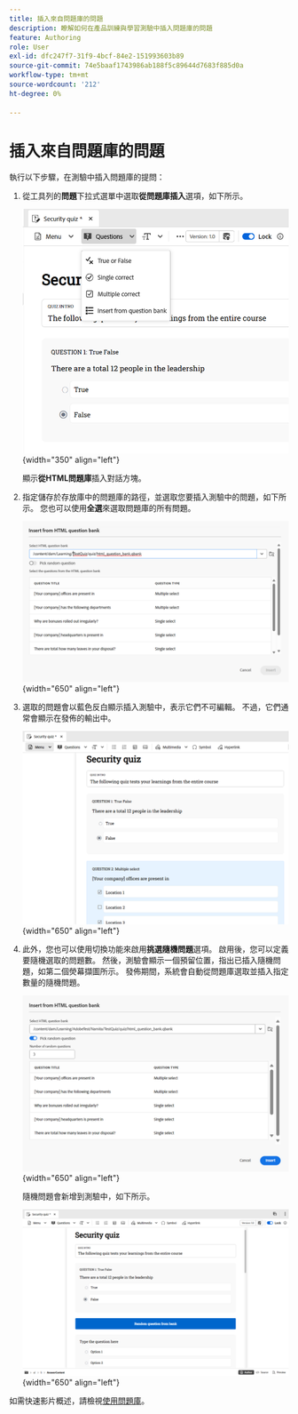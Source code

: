 ```yaml
---
title: 插入來自問題庫的問題
description: 瞭解如何在產品訓練與學習測驗中插入問題庫的問題
feature: Authoring
role: User
exl-id: dfc247f7-31f9-4bcf-84e2-151993603b89
source-git-commit: 74e5baaf1743986ab188f5c89644d7683f885d0a
workflow-type: tm+mt
source-wordcount: '212'
ht-degree: 0%

---
```


# 插入來自問題庫的問題

執行以下步驟，在測驗中插入問題庫的提問：

1. 從工具列的&#x200B;**問題**&#x200B;下拉式選單中選取&#x200B;**從問題庫插入**&#x200B;選項，如下所示。

   ![](assets/insert-from-question-bank.png){width="350" align="left"}

   顯示&#x200B;**從HTML問題庫**&#x200B;插入對話方塊。

1. 指定儲存於存放庫中的問題庫的路徑，並選取您要插入測驗中的問題，如下所示。 您也可以使用&#x200B;**全選**&#x200B;來選取問題庫的所有問題。

   ![](assets/question-bank.png){width="650" align="left"}

1. 選取的問題會以藍色反白顯示插入測驗中，表示它們不可編輯。 不過，它們通常會顯示在發佈的輸出中。

   ![](assets/specific-questions.png){width="650" align="left"}

1. 此外，您也可以使用切換功能來啟用&#x200B;**挑選隨機問題**&#x200B;選項。 啟用後，您可以定義要隨機選取的問題數。 然後，測驗會顯示一個預留位置，指出已插入隨機問題，如第二個熒幕擷圖所示。 發佈期間，系統會自動從問題庫選取並插入指定數量的隨機問題。

   ![](assets/random-question-question-bank.png){width="650" align="left"}

   隨機問題會新增到測驗中，如下所示。

   ![](assets/inserted-question.png){width="650" align="left"}

如需快速影片概述，請檢視[使用問題庫](https://video.tv.adobe.com/v/3475212/learning-content-aem-guides)。
